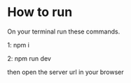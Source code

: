 # How to run

On your terminal run these commands.

1: npm i

2: npm run dev

then open the server url in your browser
